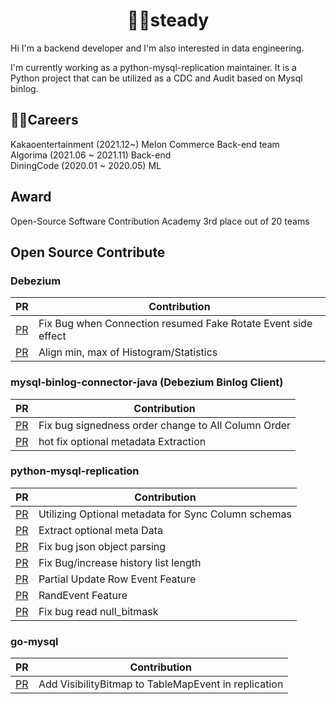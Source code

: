 
<div align=center>
  
# 🏃‍♂️steady
</div>

Hi I'm a backend developer and I'm also interested in data engineering.

I'm currently working as a python-mysql-replication maintainer.
It is a Python project that can be utilized as a CDC and Audit based on Mysql binlog.


## 🧑‍🔧Careers
Kakaoentertainment (2021.12~) 
Melon Commerce Back-end team
<br>
Algorima (2021.06 ~ 2021.11) Back-end
<br>
DiningCode (2020.01 ~ 2020.05) ML

## Award
Open-Source Software Contribution Academy 3rd place out of 20 teams

## Open Source Contribute

<h3> Debezium </h3>

|PR|Contribution|
|------|---|
[PR](https://github.com/debezium/debezium/pull/4959)| Fix Bug when Connection resumed Fake Rotate Event side effect
[PR](https://github.com/debezium/debezium-connector-spanner/pull/91)| Align min, max of Histogram/Statistics
<h3> mysql-binlog-connector-java (Debezium Binlog Client) </h3>

|PR|Contribution|
|------|---|
[PR](https://github.com/osheroff/mysql-binlog-connector-java/pull/121)| Fix bug signedness order change to All Column Order
[PR](https://github.com/osheroff/mysql-binlog-connector-java/pull/136)| hot fix optional metadata Extraction

<h3> python-mysql-replication </h3> 

|PR|Contribution|
|------|---|
[PR](https://github.com/julien-duponchelle/python-mysql-replication/pull/446) | Utilizing Optional metadata for Sync Column schemas
[PR](https://github.com/julien-duponchelle/python-mysql-replication/pull/471) | Extract optional meta Data
[PR](https://github.com/julien-duponchelle/python-mysql-replication/pull/481) | Fix bug json object parsing
[PR](https://github.com/julien-duponchelle/python-mysql-replication/pull/431) | Fix Bug/increase history list length
[PR](https://github.com/julien-duponchelle/python-mysql-replication/pull/521) | Partial Update Row Event Feature
[PR](https://github.com/julien-duponchelle/python-mysql-replication/pull/414) | RandEvent Feature
[PR](https://github.com/julien-duponchelle/python-mysql-replication/pull/440) | Fix bug read null_bitmask 

<h3> go-mysql </h3>

|PR|Contribution|
|------|---|
[PR](https://github.com/go-mysql-org/go-mysql/pull/813) | Add VisibilityBitmap to TableMapEvent in replication


 







